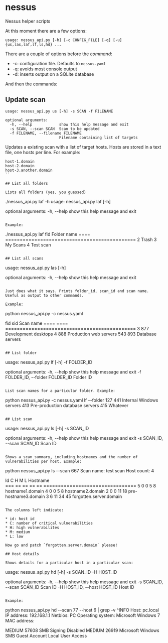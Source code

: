 # nessus
Nessus helper scripts

At this moment there are a few options:

```
usage: nessus_api.py [-h] [-c CONFIG_FILE] [-q] [-u] {us,las,laf,lf,ls,hd} ...
```

There are a couple of options before the *command*:

* -c: configuration file. Defaults to `nessus.yaml`
* -q: avoids most console output
* -d: inserts output on a SQLite database

And then the commands:

## Update scan

```
usage: nessus_api.py us [-h] -s SCAN -f FILENAME

optional arguments:
  -h, --help            show this help message and exit
  -s SCAN, --scan SCAN  Scan to be updated
  -f FILENAME, --filename FILENAME
                        Filename containing list of targets
```

Updates a existing scan with a list of target hosts. Hosts are stored in a text file, one hosts per line. For example:

```
host-1.domain
host-2.domain
host-3.another.domain
``

## List all folders

Lists all folders (yes, you guessed)

```
./nessus_api.py laf -h
usage: nessus_api.py laf [-h]

optional arguments:
  -h, --help  show this help message and exit
```

Example:

```
./nessus_api.py laf
 fid Folder name
==== =============================================
   2 Trash
   3 My Scans
   4 Test scan
```

## List all scans

```
usage: nessus_api.py las [-h]

optional arguments:
  -h, --help  show this help message and exit
```

Just does what it says. Prints folder_id, scan_id and scan name. Useful as output to other commands.

Example:

```
python nessus_api.py -c nessus.yaml

 fid  sid Scan name
==== ==== =============================================
   3  877 Development desktops
   4  888 Production web servers
 543  893 Database servers

```

## List folder

```
usage: nessus_api.py lf [-h] -f FOLDER_ID

optional arguments:
  -h, --help            show this help message and exit
  -f FOLDER_ID, --folder FOLDER_ID
                        Folder ID
```

List scan names for a particular folder. Example:

```
python nessus_api.py -c nessus.yaml lf --folder 127
 441 Internal Windows servers
 413 Pre-production database servers
 415 Whatever
```

## List scan

```
usage: nessus_api.py ls [-h] -s SCAN_ID

optional arguments:
  -h, --help            show this help message and exit
  -s SCAN_ID, --scan SCAN_ID
                        Scan ID
```

Shows a scan summary, including hostnames and the number of vulnerabilities per host. Example:

```
python nessus_api.py ls --scan 667
Scan name: test scan
Host count: 4

 Id  C  H  M  L Hostname                        
=== == == == == ================================
  5  0  0  5  8 hostname1.domain
  4  0  0  5  8 hostname2.domain
  2  0  0 11 18 pre-hostname3.domain
  3  6 11 34 45 forgotten.server.domain
```

The columns left indicate:

* id: host id
* C: number of critical vulnerabilities
* H: high vulnerabilites
* M: medium
* L: low

Now go and patch `forgotten.server.domain` please!

## Host details

Shows details for a particular host in a particular scan:

```
usage: nessus_api.py hd [-h] -s SCAN_ID -H HOST_ID

optional arguments:
  -h, --help            show this help message and exit
  -s SCAN_ID, --scan SCAN_ID
                        Scan ID
  -H HOST_ID, --host HOST_ID
                        Host ID

```

Example:

```
python nessus_api.py hd --scan 77 --host 6 | grep -v ^INFO
Host: pc.local
IP address: 192.168.1.1
Netbios: PC
Operating system: Microsoft Windows 7
MAC address: 

MEDIUM   57608 SMB Signing Disabled
MEDIUM   26919 Microsoft Windows SMB Guest Account Local User Access
```
